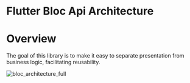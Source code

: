 # Flutter Bloc Api Architecture


# Overview
The goal of this library is to make it easy to separate presentation from business logic, facilitating reusability.

![bloc_architecture_full](https://github.com/DhavanBhalodiya/flutter_bloc_api/assets/128218192/24f57ef2-7bee-4b4e-a3ed-b343102dfa58)

